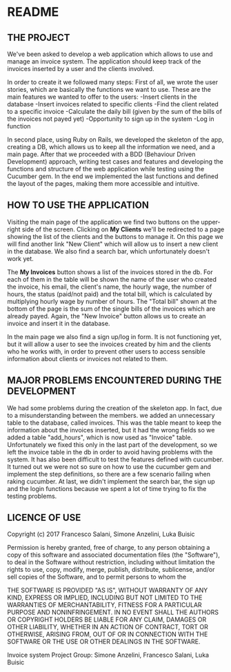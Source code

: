 # README

## THE PROJECT 
We've been asked to develop a web application which allows to use and manage an invoice system. The application should keep track of the invoices inserted by a user and the clients involved. 

In order to create it we followed many steps:
First of all, we wrote the user stories, which are basically the functions we want to use. These are the main features we wanted to offer to the users:
  -Insert clients in the database
  -Insert invoices related to specific clients
  -Find the client related to a specific invoice
  -Calculate the daily bill (given by the sum of the bills of the invoices not payed yet)
  -Opportunity to sign up in the system
  -Log in function
 
In second place, using Ruby on Rails, we developed the skeleton of the app, creating a DB, which allows us to keep all the information we need, and a main page.
After that we proceeded with a BDD (Behaviour Driven Development) approach, writing test cases and features and developing the functions and structure of the web application while testing using the Cucumber gem.
In the end we implemented the last functions and defined the layout of the pages, making them more accessible and intuitive.

## HOW TO USE THE APPLICATION
Visiting the main page of the application we find two buttons on the upper-right side of the screen. Clicking on **My Clients** we'll be redirected to a page showing the list of the clients and the buttons to manage it. On this page we will find another link "New Client" which will allow us to insert a new client in the database. We also find a search bar, which unfortunately doesn't work yet.

The **My Invoices** button shows a list of the invoices stored in the db. For each of them in the table will be shown the name of the user who created the invoice, his email, the client's name, the hourly wage, the number of hours, the status (paid/not paid) and the total bill, which is calculated by multiplying hourly wage by number of hours. 
The "Total bill" shown at the bottom of the page is the sum of the single bills of the invoices which are already payed. 
Again, the "New Invoice" button allows us to create an invoice and insert it in the database.

In the main page we also find a sign up/log in form. It is not functioning yet, but it will allow a user to see the invoices created by him and the clients who he works with, in order to prevent other users to access sensible information about clients or invoices not related to them.

## MAJOR PROBLEMS ENCOUNTERED DURING THE DEVELOPMENT
We had some problems during the creation of the skeleton app. In fact, due to a misunderstanding between the members. we added an unnecessary table to the database, called invoices. This was the table meant to keep the information about the invoices inserted, but it had the wrong fields so we added a table "add_hours", which is now used as "Invoice" table. Unfortunately we fixed this only in the last part of the development, so we left the invoice table in the db in order to avoid having problems with the system. 
It has also been difficult to test the features defined with cucumber. It turned out we were not so sure on how to use the cucumber gem and implement the step definitions, so there are a few scenario failing when raking cucumber.
At last, we didn't implement the search bar, the sign up and the login functions because we spent a lot of time trying to fix the testing problems.

## LICENCE OF USE
Copyright (c) 2017 Francesco Salani, Simone Anzelini, Luka Buisic

Permission is hereby granted, free of charge, to any person
obtaining a copy of this software and associated documentation
files (the "Software"), to deal in the Software without
restriction, including without limitation the rights to use,
copy, modify, merge, publish, distribute, sublicense, and/or sell
copies of the Software, and to permit persons to whom the

THE SOFTWARE IS PROVIDED "AS IS", WITHOUT WARRANTY OF ANY KIND,
EXPRESS OR IMPLIED, INCLUDING BUT NOT LIMITED TO THE WARRANTIES
OF MERCHANTABILITY, FITNESS FOR A PARTICULAR PURPOSE AND
NONINFRINGEMENT. IN NO EVENT SHALL THE AUTHORS OR COPYRIGHT
HOLDERS BE LIABLE FOR ANY CLAIM, DAMAGES OR OTHER LIABILITY,
WHETHER IN AN ACTION OF CONTRACT, TORT OR OTHERWISE, ARISING
FROM, OUT OF OR IN CONNECTION WITH THE SOFTWARE OR THE USE OR
OTHER DEALINGS IN THE SOFTWARE.

Invoice system Project 
Group: Simone Anzelini, Francesco Salani, Luka Buisic
